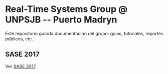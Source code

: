 # Real-Time Systems Group @ UNPSJB -- Puerto Madryn

Este repositorio guarda documentación del grupo: guías, tutoriales, reportes públicos, etc.

## SASE 2017
Ver [SASE 2017](sase-2017/README.md).

